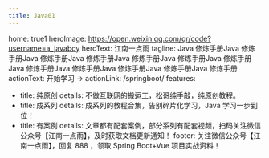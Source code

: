 ```yaml
---
title: Java01
---
```


home: true1
heroImage: https://open.weixin.qq.com/qr/code?username=a_javaboy
heroText: 江南一点雨
tagline: Java 修炼手册Java 修炼手册Java 修炼手册Java 修炼手册Java 修炼手册Java 修炼手册Java 修炼手册Java 修炼手册Java 修炼手册Java 修炼手册Java 修炼手册Java 修炼手册
actionText: 开始学习 →
actionLink: /springboot/
features:
- title: 纯原创
  details: 不做互联网的搬运工，松哥纯手敲，纯原创教程。
- title: 成系列
  details: 成系列的教程合集，告别碎片化学习，Java 学习一步到位！
- title: 有案例
  details: 文章都有配套案例，部分系列有配套视频，扫码关注微信公众号【江南一点雨】，及时获取文档更新通知！
footer: 关注微信公众号【江南一点雨】，回复 888 ，领取 Spring Boot+Vue 项目实战资料！